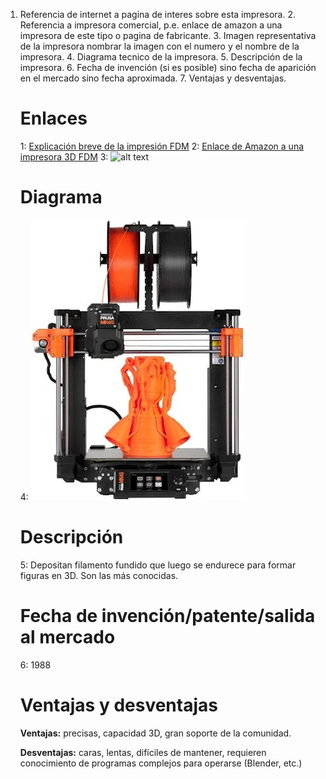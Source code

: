 1. Referencia de internet a pagina de interes sobre esta impresora.
   2. Referencia a impresora comercial, p.e. enlace de amazon a una impresora de este tipo o pagina de fabricante.
   3. Imagen representativa de la impresora nombrar la imagen con el numero y el nombre de la impresora.
   4. Diagrama tecnico de la impresora.
   5. Descripción de la impresora.
   6. Fecha de invención (si es posible) sino fecha de aparición en el mercado sino fecha aproximada.
   7. Ventajas y desventajas.

   # Enlaces
   
   1: [Explicación breve de la impresión FDM](https://www.3dnatives.com/es/fdm-o-sla-impresion-3d-131220172/)
   2: [Enlace de Amazon a una impresora 3D FDM](https://www.amazon.es/Flashforge-Adventurer-5M-accionamiento-Desmontable/dp/B0CH9K2KWQ?source=ps-sl-shoppingads-lpcontext&ref_=fplfs&psc=1&smid=A2PEMQJE1RM53F&gQT=1)
   3: ![alt text](FDM-process.avif)

   # Diagrama

   4: ![alt text](shopping.webp)

   # Descripción

   5: Depositan filamento fundido que luego se endurece para formar figuras en 3D. Son las más conocidas.

   # Fecha de invención/patente/salida al mercado
   6: 1988

   # Ventajas y desventajas

   **Ventajas:** precisas, capacidad 3D, gran soporte de la comunidad.
   
   **Desventajas:** caras, lentas, difíciles de mantener, requieren conocimiento de programas complejos para operarse (Blender, etc.)

